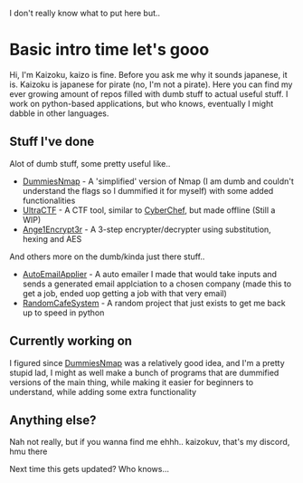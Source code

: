 I don't really know what to put here but..

# Basic intro time let's gooo

Hi, I'm Kaizoku, kaizo is fine. Before you ask me why it sounds japanese, it is. Kaizoku is japanese for pirate (no, I'm not a pirate). Here you can find my ever growing amount of repos filled with dumb stuff to actual useful stuff. I work on python-based applications, but who knows, eventually I might dabble in other languages.

## Stuff I've done
Alot of dumb stuff, some pretty useful like..
- [DummiesNmap](https://github.com/kaizokuv/dummiesnmap) - A 'simplified' version of Nmap (I am dumb and couldn't understand the flags so I dummified it for myself) with some added functionalities
- [UltraCTF](https://github.com/kaizokuv/UltraCTF) - A CTF tool, similar to [CyberChef](https://github.com/gchq/CyberChef), but made offline (Still a WIP)
- [Ange1Encrypt3r](https://github.com/kaizokuv/Ange1Encrypt3r) - A 3-step encrypter/decrypter using substitution, hexing and AES

And others more on the dumb/kinda just there stuff..
- [AutoEmailApplier](https://github.com/kaizokuv/AutoEmailApplier) - A auto emailer I made that would take inputs and sends a generated email applciation to a chosen company (made this to get a job, ended uop getting a job with that very email)
- [RandomCafeSystem](https://github.com/kaizokuv/RandomCafeSystem) - A random project that just exists to get me back up to speed in python

## Currently working on
I figured since [DummiesNmap](https://github.com/kaizokuv/dummiesnmap) was a relatively good idea, and I'm a pretty stupid lad, I might as well make a bunch of programs that are dummified versions of the main thing, while making it easier for beginners to understand, while adding some extra functionality

## Anything else?
Nah not really, but if you wanna find me ehhh..
kaizokuv, that's my discord, hmu there

Next time this gets updated? Who knows...

